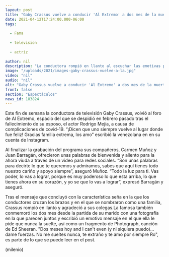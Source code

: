 ```yaml
---
layout: post
title: "Gaby Crassus vuelve a conducir 'Al Extremo' a dos mes de la muerte de su esposo"
date: 2021-04-12T17:24:00.000-06:00
tags:
  
  - Fama
  
  - television
  
  - actriz
  
author: nil
description: "La conductora rompió en llanto al escuchar las emotivas palabras de bienvenida que sus compañeros, Carmen Muñoz y Juan Barragán, le ofrecieron. "
image: "/uploads/2021/images-gaby-crassus-vuelve-a-la.jpg"
video: "nil"
audio: "nil"
alt: "Gaby Crassus vuelve a conducir 'Al Extremo' a dos mes de la muerte de su esposo"
front: false
section: "Espectáculos"
news_id: 183824
---
```


Este fin de semana la conductora de televisión Gaby Crassus, volvió al foro de Al Extremo, espacio del que se despidió en febrero pasado tras el fallecimiento de su esposo, el actor Rodrigo Mejía, a causa de complicaciones de covid-19. “¡Dicen que uno siempre vuelve al lugar donde fue feliz! Gracias familia extrema, los amo” escribió la venezolana en en su cuenta de Instagram. 

Al finalizar la grabación del programa sus compañeros, Carmen Muñoz y Juan Barragán, ofrecieron unas palabras de bienvenida y aliento para la ahora viuda a través de un video para redes sociales. “Son unas palabras para decirte lo que te queremos y admiramos, sabes que aquí tienes todo nuestro cariño y apoyo siempre”, aseguró Muñoz. “Todo la luz para ti. Vas poder, lo vas a lograr, porque es muy poderoso lo que esta arriba, lo que tienes ahora en su corazón, y yo se que lo vas a lograr”, expresó Barragán y aseguró.

Tras el mensaje que concluyó con la característica seña en la que los conductores cruzan los brazos y en el que se nombraron como una familia, Crassus rompió en llanto y agradeció a sus colegas.​La famosa también conmemoró los dos mes desde la partida de su marido con una fotografía en la que parecen juntos y escribió un emotivo mensaje en el que ella le pide que nunca la suelte, así como un fragmento de Photograph, canción de Ed Sheeran. "Dos meses hoy and I can't even (y ni siquiera puedo)... dame fuerzas. No me sueltes nunca, te extraño y te amo por siempre Ro", es parte de lo que se puede leer en el post.  

(milenio)